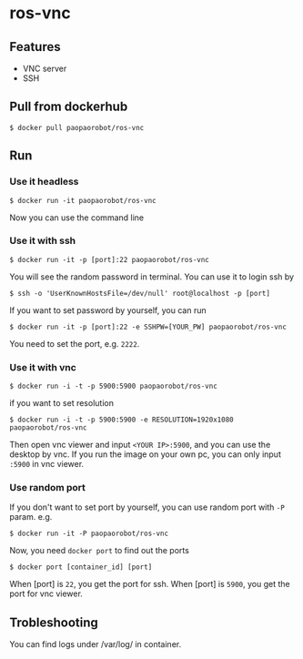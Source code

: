 ros-vnc
=========================
## Features
- VNC server
- SSH

## Pull from dockerhub

```
$ docker pull paopaorobot/ros-vnc
```

## Run

### Use it headless
```
$ docker run -it paopaorobot/ros-vnc
```
Now you can use the command line

### Use it with ssh
```
$ docker run -it -p [port]:22 paopaorobot/ros-vnc
```
You will see the random password in terminal. You can use it to login ssh by
```
$ ssh -o 'UserKnownHostsFile=/dev/null' root@localhost -p [port]
```
If you want to set password by yourself, you can run 
```
$ docker run -it -p [port]:22 -e SSHPW=[YOUR_PW] paopaorobot/ros-vnc
```

You need to set the port, e.g. `2222`. 

### Use it with vnc
```
$ docker run -i -t -p 5900:5900 paopaorobot/ros-vnc
```
if you want to set resolution
```
$ docker run -i -t -p 5900:5900 -e RESOLUTION=1920x1080 paopaorobot/ros-vnc
```

Then open vnc viewer and input `<YOUR IP>:5900`, and you can use the desktop by vnc. If you run the image on your own pc, you can only input `:5900` in vnc viewer.

### Use random port
If you don't want to set port by yourself, you can use random port with `-P` param. e.g.
```
$ docker run -it -P paopaorobot/ros-vnc
```
Now, you need `docker port` to find out the ports
```
$ docker port [container_id] [port]
```
When [port] is `22`, you get the port for ssh. When [port] is `5900`, you get the port for vnc viewer.

## Trobleshooting
You can find logs under /var/log/ in container.

